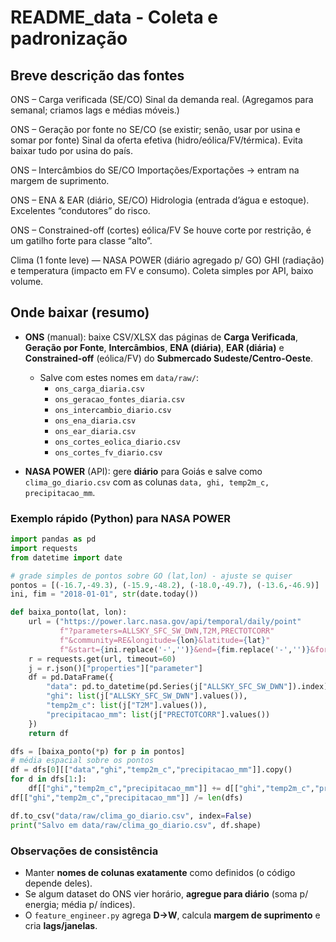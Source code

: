 # README_data - Coleta e padronização 

## Breve descrição das fontes
ONS – Carga verificada (SE/CO)
Sinal da demanda real. (Agregamos para semanal; criamos lags e médias móveis.)

ONS – Geração por fonte no SE/CO (se existir; senão, usar por usina e somar por fonte)
Sinal da oferta efetiva (hidro/eólica/FV/térmica). Evita baixar tudo por usina do país.

ONS – Intercâmbios do SE/CO
Importações/Exportações → entram na margem de suprimento.

ONS – ENA & EAR (diário, SE/CO)
Hidrologia (entrada d’água e estoque). Excelentes “condutores” do risco.

ONS – Constrained-off (cortes) eólica/FV
Se houve corte por restrição, é um gatilho forte para classe “alto”.

Clima (1 fonte leve) — NASA POWER (diário agregado p/ GO)
GHI (radiação) e temperatura (impacto em FV e consumo). Coleta simples por API, baixo volume.


## Onde baixar (resumo)

- **ONS** (manual): baixe CSV/XLSX das páginas de **Carga Verificada**, **Geração por Fonte**, **Intercâmbios**, **ENA (diária)**, **EAR (diária)** e **Constrained-off** (eólica/FV) do **Submercado Sudeste/Centro-Oeste**. 

  - Salve com estes nomes em `data/raw/`:  
    - `ons_carga_diaria.csv`  
    - `ons_geracao_fontes_diaria.csv`  
    - `ons_intercambio_diario.csv`  
    - `ons_ena_diaria.csv`  
    - `ons_ear_diaria.csv`  
    - `ons_cortes_eolica_diario.csv`  
    - `ons_cortes_fv_diario.csv`

- **NASA POWER** (API): gere **diário** para Goiás e salve como `clima_go_diario.csv` com as colunas `data, ghi, temp2m_c, precipitacao_mm`.

### Exemplo rápido (Python) para NASA POWER

```python
import pandas as pd
import requests
from datetime import date

# grade simples de pontos sobre GO (lat,lon) - ajuste se quiser
pontos = [(-16.7,-49.3), (-15.9,-48.2), (-18.0,-49.7), (-13.6,-46.9)]
ini, fim = "2018-01-01", str(date.today())

def baixa_ponto(lat, lon):
    url = ("https://power.larc.nasa.gov/api/temporal/daily/point"
           f"?parameters=ALLSKY_SFC_SW_DWN,T2M,PRECTOTCORR"
           f"&community=RE&longitude={lon}&latitude={lat}"
           f"&start={ini.replace('-','')}&end={fim.replace('-','')}&format=JSON")
    r = requests.get(url, timeout=60)
    j = r.json()["properties"]["parameter"]
    df = pd.DataFrame({
        "data": pd.to_datetime(pd.Series(j["ALLSKY_SFC_SW_DWN"]).index),
        "ghi": list(j["ALLSKY_SFC_SW_DWN"].values()),
        "temp2m_c": list(j["T2M"].values()),
        "precipitacao_mm": list(j["PRECTOTCORR"].values())
    })
    return df

dfs = [baixa_ponto(*p) for p in pontos]
# média espacial sobre os pontos
df = dfs[0][["data","ghi","temp2m_c","precipitacao_mm"]].copy()
for d in dfs[1:]:
    df[["ghi","temp2m_c","precipitacao_mm"]] += d[["ghi","temp2m_c","precipitacao_mm"]]
df[["ghi","temp2m_c","precipitacao_mm"]] /= len(dfs)

df.to_csv("data/raw/clima_go_diario.csv", index=False)
print("Salvo em data/raw/clima_go_diario.csv", df.shape)
```

### Observações de consistência
- Manter **nomes de colunas exatamente** como definidos (o código depende deles).  
- Se algum dataset do ONS vier horário, **agregue para diário** (soma p/ energia; média p/ índices).  
- O `feature_engineer.py` agrega **D→W**, calcula **margem de suprimento** e cria **lags/janelas**.
